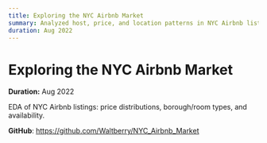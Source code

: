 ```yaml
---
title: Exploring the NYC Airbnb Market
summary: Analyzed host, price, and location patterns in NYC Airbnb listings.
duration: Aug 2022
---
```


# Exploring the NYC Airbnb Market

**Duration:** Aug 2022

EDA of NYC Airbnb listings: price distributions, borough/room types, and availability.

**GitHub**: <https://github.com/Waltberry/NYC_Airbnb_Market>

